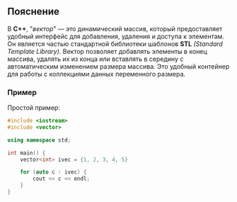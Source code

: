 
## Пояснение
В **C++**, "*вектор*" — это динамический массив, который предоставляет удобный интерфейс для добавления, удаления и доступа к элементам. Он является частью стандартной библиотеки шаблонов **STL** *(Standard Template Library)*. Вектор позволяет добавлять элементы в конец массива, удалять их из конца или вставлять в середину с автоматическим изменением размера массива. Это удобный контейнер для работы с коллекциями данных переменного размера.


### Пример
Простой пример:

```cpp
#include <iostream>
#include <vector>

using namespace std;

int main() {
	vector<int> ivec = {1, 2, 3, 4, 5}

	for (auto c : ivec) {
		cout << c << endl;
	}
}
```
